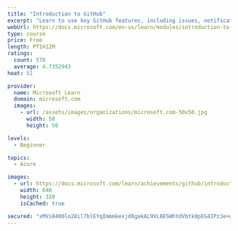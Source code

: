 ```yaml
---
title: "Introduction to GitHub"
excerpt: "Learn to use key GitHub features, including issues, notifications, branches, commits, and pull requests."
webUrl: https://docs.microsoft.com/en-us/learn/modules/introduction-to-github/
type: course
price: Free
length: PT1H12M
ratings:
  count: 578
  average: 4.7352943
heat: 51

provider:
  name: Microsoft Learn
  domain: microsoft.com
  images:
    - url: /assets/images/organizations/microsoft.com-50x50.jpg
      width: 50
      height: 50

levels:
  - Beginner

topics:
  - Azure

images:
  - url: https://docs.microsoft.com/learn/achievements/github/introduction-to-github-social.png
    width: 640
    height: 320
    isCached: true

secured: "xMVi8400lo28il7blEYqImmmkexjd8gakAL9VL8ESWhYdVbtk0pEG4IPzJe+wUZaDIo1Fm0KsmJfgrBZKBc/KTgUJ4L/9EPy7laWVglm2jb4rvDJvcaCdhKZ2o+FRzeEY7lXRRXehIKllHwtqB14CcDhoJqb2pl/M13f+CzOr6U9YxHlnOtkUzoyoiNOb3AZf3hdnA9lr1iiUu9dvPKac6AjMcG5FaokOMjWWV5vSRWP2TJlg7zOqyH/o7csijwvzexIT+3TM+tuYzrJTh/UIdIHUwfU5YEjWVSFUaOn77GTqe/4MTksaNtFYZM2TqPWj8+b1t4rQPigwdKZFZ6Wou9WnQVcRMPlVuRdQiDkp9OUyDIk9jDAghmpwuhR3KJSXh0ja0tVqRz3JDeV5/ZzJY+wjQ245dAvdfaqowBlA2Y=;949ODS42BiTLDjNr2iZlig=="
---
```


